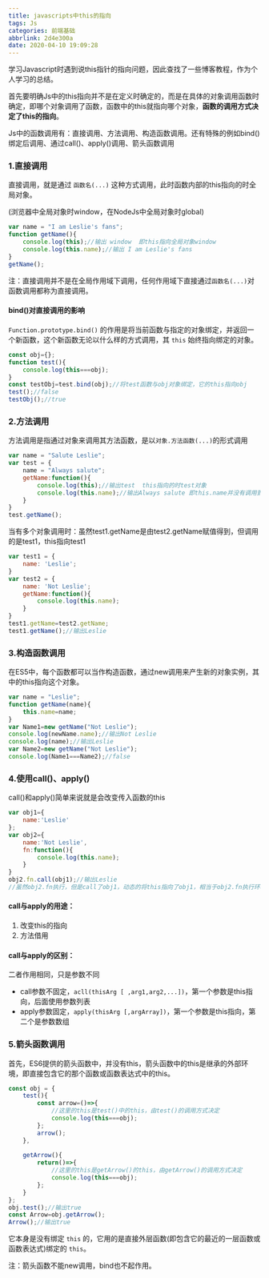 ```yaml
---
title: javascripts中this的指向
tags: Js
categories: 前端基础
abbrlink: 2d4e300a
date: 2020-04-10 19:09:28
---
```


学习Javascript时遇到说this指针的指向问题，因此查找了一些博客教程，作为个人学习的总结。

首先要明确Js中的this指向并不是在定义时确定的，而是在具体的对象调用函数时确定，即哪个对象调用了函数，函数中的this就指向哪个对象，**函数的调用方式决定了this的指向**。

Js中的函数调用有：直接调用、方法调用、构造函数调用。还有特殊的例如bind()绑定后调用、通过call()、apply()调用、箭头函数调用

<!--more-->

### 1.直接调用

直接调用，就是通过 `函数名(...)` 这种方式调用，此时函数内部的this指向的时全局对象。

(浏览器中全局对象时window，在NodeJs中全局对象时global)

```javascript
var name = "I am Leslie's fans";
function getName(){
	console.log(this);//输出 window  即this指向全局对象window
	console.log(this.name);//输出 I am Leslie's fans
}
getName();
```

注：直接调用并不是在全局作用域下调用，任何作用域下直接通过`函数名(...)`对函数调用都称为直接调用。

#### bind()对直接调用的影响

`Function.prototype.bind()` 的作用是将当前函数与指定的对象绑定，并返回一个新函数，这个新函数无论以什么样的方式调用，其 `this` 始终指向绑定的对象。

```javascript
const obj={};
function test(){
    console.log(this===obj);
}
const testObj=test.bind(obj);//将test函数与obj对象绑定，它的this指向obj
test();//false
testObj();//true
```



### 2.方法调用

方法调用是指通过对象来调用其方法函数，是以`对象.方法函数(...)`的形式调用

```javascript
var name = "Salute Leslie";
var test = {
	name = "Always salute";
	getName:function(){
		console.log(this);//输出test  this指向的时test对象
		console.log(this.name);//输出Always salute 即this.name并没有调用到window的name属性
	}
}
test.getName();
```

当有多个对象调用时：虽然test1.getName是由test2.getName赋值得到，但调用的是test1，this指向test1

```javascript
var test1 = {
	name: 'Leslie';
}
var test2 = {
	name: 'Not Leslie';
	getName:function(){
		console.log(this.name);
	}
}
test1.getName=test2.getName;
test1.getName();//输出Leslie
```



### 3.构造函数调用

在ES5中，每个函数都可以当作构造函数，通过new调用来产生新的对象实例，其中的this指向这个对象。

```javascript
var name = "Leslie";
function getName(name){
    this.name=name;
}
var Name1=new getName("Not Leslie");
console.log(newName.name);//输出Not Leslie
console.log(name);//输出Leslie
var Name2=new getName("Not Leslie");
console.log(Name1===Name2);//false
```



### 4.使用call()、apply()

call()和apply()简单来说就是会改变传入函数的this

```javascript
var obj1={
    name:'Leslie'
};
var obj2={
    name:'Not Leslie',
    fn:function(){
        console.log(this.name);
    }
}
obj2.fn.call(obj1);//输出Leslie
//虽然obj2.fn执行，但是call了obj1，动态的将this指向了obj1，相当于obj2.fn执行环境是obj1
```

#### call与apply的用途：

1. 改变this的指向
2. 方法借用

#### call与apply的区别：

二者作用相同，只是参数不同

- call参数不固定，`acll(thisArg [ ,arg1,arg2,...])`，第一个参数是this指向，后面使用参数列表
- apply参数固定，`apply(thisArg [,argArray])`，第一个参数是this指向，第二个是参数数组



### 5.箭头函数调用

首先，ES6提供的箭头函数中，并没有this，箭头函数中的this是继承的外部环境，即直接包含它的那个函数或函数表达式中的this。

```javascript
const obj = {
    test(){
        const arrow=()=>{
            //这里的this是test()中的this，由test()的调用方式决定
            console.log(this===obj);
        };
        arrow();
    },
    
    getArrow(){
        return()=>{
            //这里的this是getArrow()的this，由getArrow()的调用方式决定
            console.log(this===obj);
        };
    }
};
obj.test();//输出true
const Arrow=obj.getArrow();
Arrow();//输出true
```

它本身是没有绑定 `this` 的，它用的是直接外层函数(即包含它的最近的一层函数或函数表达式)绑定的 `this`。

注：箭头函数不能new调用，bind也不起作用。
